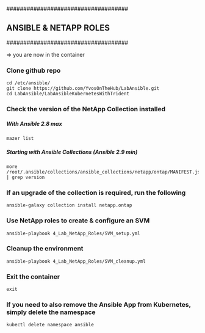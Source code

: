 ####################################
## ANSIBLE & NETAPP ROLES
####################################

=>  you are now in the container

### Clone github repo
    cd /etc/ansible/ 
    git clone https://github.com/YvosOnTheHub/LabAnsible.git 
    cd LabAnsible/LabAnsibleKubernetesWithTrident


### Check the version of the NetApp Collection installed
##### With Ansible 2.8 max
    mazer list
##### Starting with Ansible Collections (Ansible 2.9 min)
    more /root/.ansible/collections/ansible_collections/netapp/ontap/MANIFEST.json | grep version

### If an upgrade of the collection is required, run the following
    ansible-galaxy collection install netapp.ontap

### Use NetApp roles to create & configure an SVM
    ansible-playbook 4_Lab_NetApp_Roles/SVM_setup.yml

### Cleanup the environment
    ansible-playbook 4_Lab_NetApp_Roles/SVM_cleanup.yml 

### Exit the container
    exit

### If you need to also remove the Ansible App from Kubernetes, simply delete the namespace
    kubectl delete namespace ansible

